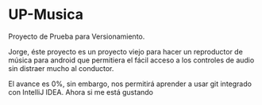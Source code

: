 UP-Musica
=========

Proyecto de Prueba para Versionamiento.

Jorge, éste proyecto es un proyecto viejo para hacer un reproductor de música para android que 
permitiera el fácil acceso a los controles de audio sin distraer mucho al conductor.

El avance es 0%, sin embargo, nos permitirá aprender a usar git integrado con IntelliJ IDEA. Ahora si me está gustando
